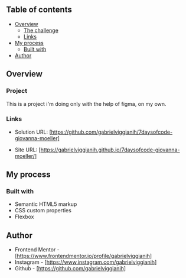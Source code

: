 ## Table of contents

- [Overview](#overview)
  - [The challenge](#the-challenge)
  - [Links](#links)
- [My process](#my-process)
  - [Built with](#built-with)
- [Author](#author)

## Overview

### Project

  This is a project i'm doing only with the help of figma, on my own.
   
### Links

- Solution URL: [https://github.com/gabrielviggianih/7daysofcode-giovanna-moeller]

- Site URL: [https://gabrielviggianih.github.io/7daysofcode-giovanna-moeller/]

## My process

### Built with

- Semantic HTML5 markup
- CSS custom properties
- Flexbox


## Author

- Frontend Mentor - [https://www.frontendmentor.io/profile/gabrielviggianih]
- Instagram - [https://www.instagram.com/gabrielviggianih]
- Github - [https://github.com/gabrielviggianih]

